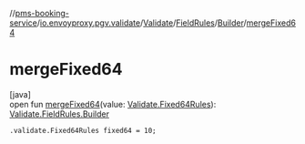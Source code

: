 //[pms-booking-service](../../../../../index.md)/[io.envoyproxy.pgv.validate](../../../index.md)/[Validate](../../index.md)/[FieldRules](../index.md)/[Builder](index.md)/[mergeFixed64](merge-fixed64.md)

# mergeFixed64

[java]\
open fun [mergeFixed64](merge-fixed64.md)(value: [Validate.Fixed64Rules](../../-fixed64-rules/index.md)): [Validate.FieldRules.Builder](index.md)

`.validate.Fixed64Rules fixed64 = 10;`